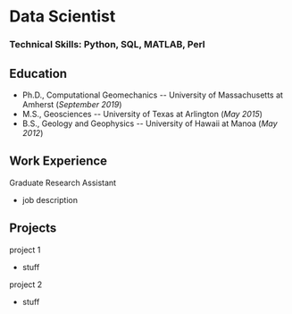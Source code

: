 # Data Scientist
### Technical Skills: Python, SQL, MATLAB, Perl

## Education
- Ph.D., Computational Geomechanics -- University of Massachusetts at Amherst (_September 2019_)
- M.S., Geosciences -- University of Texas at Arlington (_May 2015_)
- B.S., Geology and Geophysics -- University of Hawaii at Manoa (_May 2012_)

## Work Experience
Graduate Research Assistant
- job description

## Projects
project 1
- stuff

project 2
- stuff
